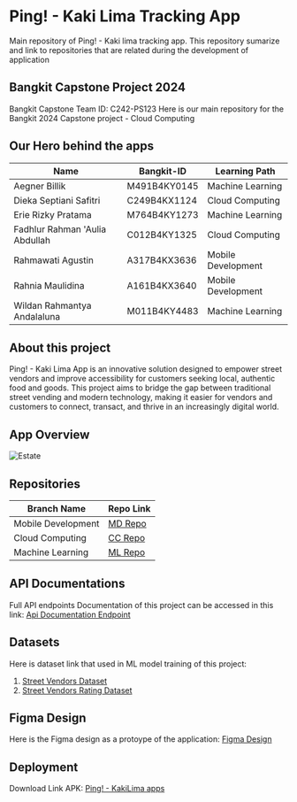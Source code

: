 # Ping! - Kaki Lima Tracking App
Main repository of Ping! - Kaki lima tracking app. This repository sumarize and link to repositories that are related during the development of application

## Bangkit Capstone Project 2024
Bangkit Capstone Team ID: C242-PS123
Here is our main repository for the Bangkit 2024 Capstone project - Cloud Computing

## Our Hero behind the apps
|Name|Bangkit-ID|Learning Path|
|----|----------|-------------|
|Aegner Billik |M491B4KY0145|Machine Learning|
|Dieka Septiani Safitri	|C249B4KX1124	|Cloud Computing|
|Erie Rizky Pratama	|M764B4KY1273|Machine Learning|
|Fadhlur Rahman 'Aulia Abdullah	|C012B4KY1325|Cloud Computing|
|Rahmawati Agustin |A317B4KX3636|Mobile Development|
|Rahnia Maulidina	|A161B4KX3640	|Mobile Development|
|Wildan Rahmantya Andalaluna	|M011B4KY4483|Machine Learning|

## About this project
Ping! - Kaki Lima App is an innovative solution designed to empower street vendors and improve accessibility for customers seeking local, authentic food and goods. This project aims to bridge the gap between traditional street vending and modern technology, making it easier for vendors and customers to connect, transact, and thrive in an increasingly digital world.

## App Overview
![Estate](https://github.com/user-attachments/assets/635cd281-fa04-429c-8612-c09022c18823)


## Repositories
|Branch Name|Repo Link|
|-----------|-----------|
|Mobile Development| [MD Repo](https://github.com/Bangkit-KakiLima/KakiLima-FE.git)|
|Cloud Computing| [CC Repo](https://github.com/Bangkit-KakiLima/KakiLima-BE.git)|
|Machine Learning| [ML Repo](https://github.com/Bangkit-KakiLima/KakiLima-ML.git)|

## API Documentations
Full API endpoints Documentation of this project can be accessed in this link:
[Api Documentation Endpoint](https://documenter.getpostman.com/view/33474817/2sAYHwJjzT)

## Datasets
Here is dataset link that used in ML model training of this project:
1. [Street Vendors Dataset](https://docs.google.com/spreadsheets/d/1AyvX5iSZ6Q7jWYS7rrgFLWq2TdEPlGq1D7TKDX9Yr9s/edit?usp=sharing)
2. [Street Vendors Rating Dataset](https://docs.google.com/spreadsheets/d/1TqcF8Bgx-Yh19fWFQc0Mmt3rD80uw_IIDHGFxhjMiMc/edit?usp=sharing)

## Figma Design 
Here is the Figma design as a protoype of the application:
[Figma Design](https://www.figma.com/design/5OXe78qAucHO8MPDIi31dt/P!NG---Bangkit-Project?node-id=0-1&t=1DjGrDaTO9LC5gVn-1)

## Deployment 
Download Link APK:
[Ping! - KakiLima apps]()



